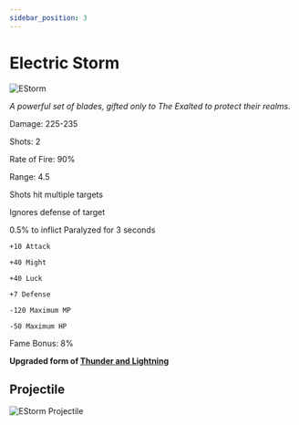 ```yaml
---
sidebar_position: 3
---
```


# Electric Storm

![EStorm](https://vwiki.valorserver.com/api/item/picture/electric%20storm)

<i>A powerful set of blades, gifted only to The Exalted to protect their realms.</i>

Damage: 225-235

Shots: 2

Rate of Fire: 90% 

Range: 4.5

Shots hit multiple targets

Ignores defense of target

0.5% to inflict Paralyzed for 3 seconds

    +10 Attack
    
    +40 Might
    
    +40 Luck
    
    +7 Defense
    
    -120 Maximum MP
    
    -50 Maximum HP

Fame Bonus: 8%

**Upgraded form of [Thunder and Lightning](https://wiki-test.valorserver.com/docs/items/weapons/blades/ut/Thunder_and_Lightning)**

## Projectile

![EStorm Projectile](https://cdn.discordapp.com/attachments/953134990428868629/969066517205499924/electric_storm.gif)
